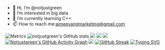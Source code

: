 - 👋 Hi, I’m @notjustgreen
- 👀 I’m interested in big data
- 🌱 I’m currently learning C++
- 📫 How to reach me:aimeeyangmarketing@gmail.com

<!---
notjustgreen/notjustgreen is a ✨ special ✨ repository because its `README.md` (this file) appears on your GitHub profile.
You can click the Preview link to take a look at your changes.
--->
![Metrics](https://metrics.lecoq.io/notjustgreen?template=classic&base=header%2C%20activity%2C%20community%2C%20repositories%2C%20metadata&base.indepth=false&base.hireable=false&base.skip=false&config.timezone=Asia%2FShanghai)
![notjustgreen's GitHub stats](https://github-readme-stats.vercel.app/api?username=notjustgreen&show_icons=true&theme=radical)
![](https://img.shields.io/badge/-HTML5-E34F26?style=flat-square&logo=html5&logoColor=green)
![](https://img.shields.io/badge/-LOL-1572B6?style=flat-square&logo=lol)
![](https://img.shields.io/badge/-C++-oringe?style=flat-square&logo=c++)
[![Notjustgreen's GitHub Activity Graph](https://activity-graph.herokuapp.com/graph?username=notjustgreen&theme=xcode)](https://github.com/notjustgreen)
![](https://stats.justsong.cn/api/csdn?id=m0_69313458)
[![GitHub Streak](https://streak-stats.demolab.com/?user=notjustgreen&theme=dark)](https://git.io/streak-stats)
[![Typing SVG](https://readme-typing-svg.demolab.com?font=Fira+Code&pause=1000&width=435&lines=Welcome+to+Aimee's+coding+world)](https://git.io/typing-svg)
